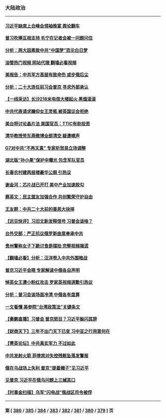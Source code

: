 ### 大陆政治
---
#### [习近平缺席上合峰会领袖晚宴 舆论翻车](../../pages/ncid277/n13826772.md?09170045) 
#### [普习吹捧互相支持 毛宁在记者会被一问题问住](../../pages/ncid277/n13826785.md?09170045) 
#### [分析：两大因素致中共“中国梦”恐沦白日梦](../../pages/ncid277/n13826454.md?09170045) 
#### [油管热门视频 网站代理 翻墙必看视频](http://209.222.30.114:81/youtube.html?09170045)
#### [美报告：中共军方高层有致命伤 或步俄后尘](../../pages/ncid277/n13826589.md?09170045) 
#### [分析：二十大连任前习会普京 寻求外部承认](../../pages/ncid277/n13826431.md?09170045) 
#### [【一线采访】长沙218米电信大楼起火 黑烟滚滚](../../pages/ncid277/n13826437.md?09170045) 
#### [中共代表请求瞻仰女王灵柩 被英国议会拒绝](../../pages/ncid277/n13826443.md?09170045) 
#### [美台将讨论晶片法 美国官员：TTIC有助投资](../../pages/ncid277/n13826435.md?09170045) 
#### [清华教授劳东燕微博全部清空 疑遭噤声](../../pages/ncid277/n13826314.md?09170045) 
#### [G7对中共“不再天真” 专家析贸易立场调整](../../pages/ncid277/n13826140.md?09170045) 
#### [湖北版“孙小果”保护伞曝光 包含军队官员](../../pages/ncid277/n13826249.md?09170045) 
#### [长春农村建两层楼豪华公厕 引热议](../../pages/ncid277/n13826320.md?09170045) 
#### [谢金河：芯片战已开打 美中产业加速脱勾](../../pages/ncid277/n13826293.md?09170045) 
#### [蔡英文：民主盟友加强合作 共创繁荣守护自由](../../pages/ncid277/n13826116.md?09170045) 
#### [王友群：中共二十大前的善恶大抉择](../../pages/ncid277/n13826020.md?09170045) 
#### [【远见快评】习旧文新发释信号 习普会谈啥？](../../pages/ncid277/n13826083.md?09170045) 
#### [台外交部：严正抗议俄罗斯曲意奉承中共](../../pages/ncid277/n13826137.md?09170045) 
#### [贵州警称女子下跪讨食是摆拍 完整视频揭谎](../../pages/ncid277/n13826144.md?09170045) 
#### [【翻墙必看】分析：汪洋卷入中共外围暗战](../../pages/ncid277/n13826176.md?09170045) 
#### [普京习近平会晤 专家解读中俄各自声明](../../pages/ncid277/n13825984.md?09170045) 
#### [悼英女王遭小粉红攻击 罗家英视频道歉引热议](../../pages/ncid277/n13826031.md?09170045) 
#### [分析：普习会谈场面冷清 中俄各有盘算](../../pages/ncid277/n13826004.md?09170045) 
#### [一文看懂 美参院“台湾政策法”关键条文](../../pages/ncid277/n13825882.md?09170045) 
#### [【秦鹏直播】习普会 普京怒目？习近平躲闪其辞](../../pages/ncid277/n13826013.md?09170045) 
#### [【财商天下】三年不出门天下已变 习中亚之行用意何在](../../pages/ncid277/n13825946.md?09170045) 
#### [【菁英论坛】中共真实军力 不过如此](../../pages/ncid277/n13825926.md?09170045) 
#### [中共发射火箭 菲律宾对失控残骸坠落发警报](../../pages/ncid277/n13825941.md?09170045) 
#### [俄在乌战场上失利 普京“提着帽子”见习近平](../../pages/ncid277/n13825970.md?09170045) 
#### [见普京 习近平在俄乌问题上三缄其口](../../pages/ncid277/n13825949.md?09170045) 
#### [【时事金扫描】乌军“闪电战”俄战区司令被俘](../../pages/ncid277/n13825830.md?09170045) 

---
#### 第 [ [386](./386.md?09170045) / [385](./385.md?09170045) / [384](./384.md?09170045) / [383](./383.md?09170045) / [382](./382.md?09170045) / [381](./381.md?09170045) / [380](./380.md?09170045) / [379](./379.md?09170045) ] 页

